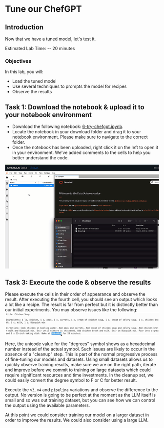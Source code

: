 # Tune our ChefGPT

## Introduction

Now that we have a tuned model, let's test it.

Estimated Lab Time: -- 20 minutes

### Objectives

In this lab, you will:

* Load the tuned model
* Use several techniques to prompts the model for recipes
* Observe the results

## Task 1: Download the notebook & upload it to your notebook environment

* Download the following notebook: [6-try-chefgpt.ipynb](files/6-try-chefgpt.ipynb).
* Locate the notebook in your download folder and drag it to your notebook environment. Please make sure to navigate to the correct folder.
* Once the notebook has been uploaded, right click it on the left to open it in your environment. We've added comments to the cells to help you better understand the code.

![Drag and drop notebook](../6-try-untuned/images/drag-drop-notebook.gif)

## Task 3: Execute the code & observe the results

Please execute the cells in their order of appearance and observe the result.
After executing the fourth cell, you should see an output which looks a lot like a recipe.
The result is far from perfect but it is distinctly better than our initial experiments.
You may observe issues like the following:
![Select the right kernel](images/first-recipe-output.jpg)

Here, the unicode value for the "degrees" symbol shows as a hexadecimal number instead of the actual symbol.
Such issues are likely to occur in the absence of a "cleanup" step. This is part of the normal progressive process of fine-tuning our models and datasets. Using small datasets allows us to quickly observe training results, make sure we are on the right path, iterate and improve before we commit to training on large datasets which could require significant resources and time investments.
In the cleanup set, we could easily convert the degree symbol to F or C for better result.

Execute the `v3`, `v4` and `pipeline` variations and observe the difference to the output.
No version is going to be perfect at the moment as the LLM itself is small and so was out training dataset, but you can see how we can control the output using the available parameters.

At this point we could consider training our model on a larger dataset in order to improve the results. We could also consider using a large LLM.